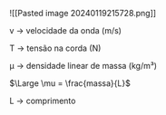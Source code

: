 ![[Pasted image 20240119215728.png]]

v → velocidade da onda (m/s)

T → tensão na corda (N)

µ → densidade linear de massa (kg/m³)


$\Large \mu = \frac{massa}{L}$

L → comprimento

